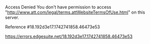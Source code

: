 Access Denied
You don't have permission to access "http://www.att.com/legal/terms.attWebsiteTermsOfUse.html" on this server.

Reference #18.192d3e17.1742741858.46473e53

https://errors.edgesuite.net/18.192d3e17.1742741858.46473e53